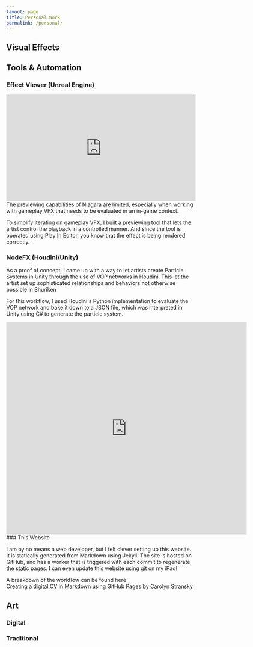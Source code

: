 ```yaml
---
layout: page
title: Personal Work
permalink: /personal/
---
```


## Visual Effects

## Tools & Automation

### Effect Viewer (Unreal Engine)

<div style="padding:56.25% 0 0 0;position:relative;"><iframe src="https://player.vimeo.com/video/259976226?badge=0&amp;autopause=0&amp;player_id=0&amp;app_id=58479" frameborder="0" allow="autoplay; fullscreen; picture-in-picture" style="position:absolute;top:0;left:0;width:100%;height:100%;" title="NodeFX Demo"></iframe></div><script src="https://player.vimeo.com/api/player.js"></script>
The previewing capabilities of Niagara are limited, especially when working with gameplay VFX that needs to be evaluated in an in-game context. 

To simplify iterating on gameplay VFX, I built a previewing tool that lets the artist control the playback in a controlled manner. And since the tool is operated using Play In Editor, you know that the effect is being rendered correctly. 
 
### NodeFX (Houdini/Unity)

As a proof of concept, I came up with a way to let artists create Particle Systems in Unity through the use of VOP networks in Houdini. This let the artist set up sophisticated relationships and behaviors not otherwise possible in Shuriken

For this workflow, I used Houdini's Python implementation to evaluate the VOP network and bake it down to a JSON file, which was interpreted in Unity using C# to generate the particle system.
<iframe src="https://player.vimeo.com/video/259976226?h=97f7c90ca9" width="640" height="564" frameborder="0" allow="autoplay; fullscreen" allowfullscreen></iframe>
### This Website

I am by no means a web developer, but I felt clever setting up this website. It is statically generated from Markdown using Jekyll. The site is hosted on GitHub, and has a worker that is triggered with each commit to regenerate the static pages. I can even update this website using git on my iPad!

A breakdown of the workflow can be found here <br />
[Creating a digital CV in Markdown using GitHub Pages by Carolyn Stransky](https://workwithcarolyn.com/blog/digital-cv-guide)

## Art

### Digital

### Traditional